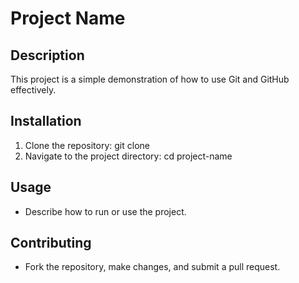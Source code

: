 # Project Name

## Description
This project is a simple demonstration of how to use Git and GitHub effectively.

## Installation
1. Clone the repository: git clone <repo-url>
2. Navigate to the project directory: cd project-name

## Usage
- Describe how to run or use the project.

## Contributing
- Fork the repository, make changes, and submit a pull request.